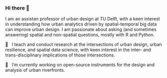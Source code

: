 ### Hi there 👋

I am an assistan professor of urban design at TU Delft, with a keen interest in understanding how urban analytics driven by spatial-temporal big data can improve urban design. I am passionate about asking (and sometimes answering) spatial and non-spatial questions, mostly with R and Python.

🌱  &nbsp; I teach and conduct research at the intersections of urban design, urban resilience, and spatial data science, with keen interest in the inter- and trans-disciplinary implications of those intersections.

🔭  &nbsp; I’m currently working on open-source instruments for the design and analysis of urban riverfronts.
